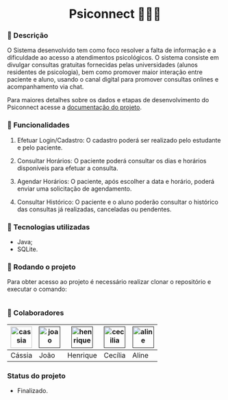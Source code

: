 <h1 align="center">Psiconnect 👩🏻‍⚕️</h1>

### 📑 Descrição

O Sistema desenvolvido tem como foco resolver a falta de informação e a dificuldade ao acesso a atendimentos psicológicos. O sistema consiste em divulgar consultas gratuitas fornecidas pelas universidades (alunos residentes de psicologia), bem como promover maior interação entre paciente e aluno, usando o canal digital para  promover consultas onlines e acompanhamento via chat.

Para maiores detalhes sobre os dados e etapas de desenvolvimento do Psiconnect acesse a [documentação do projeto]([documentacao/Doc-Especificação-A3-2023-2.docx.pdf](https://docs.google.com/document/d/1Pi38Fif05O7VPQQfD11p_X-kaw3DUJkU/edit?usp=sharing&ouid=107358172428642686922&rtpof=true&sd=true)).

### 📌 Funcionalidades

1. Efetuar Login/Cadastro: O cadastro poderá ser realizado pelo estudante e pelo paciente.

2. Consultar Horários: O paciente poderá consultar os dias e horários disponíveis para efetuar a consulta.

3. Agendar Horários: O paciente, após escolher a data e horário, poderá enviar uma solicitação de agendamento.

4. Consultar Histórico: O paciente e o aluno poderão consultar o histórico das consultas já realizadas, canceladas ou pendentes.

### 🔧 Tecnologias utilizadas

- Java;
- SQLite.

### 🚀 Rodando o projeto

Para obter acesso ao projeto é necessário realizar clonar o repositório e executar o comando:

```

```

### 🤝 Colaboradores

|[<img src="https://avatars.githubusercontent.com/u/117492130?v=4" alt="cassia" width="50"/>](https://github.com/CassiaAlthman)|[<img src="https://avatars.githubusercontent.com/u/92767874?v=4" alt="joao" width="50"/>]()|[<img src="https://media.licdn.com/dms/image/D4D03AQFEMpxX0-hmMQ/profile-displayphoto-shrink_800_800/0/1696795844721?e=1707350400&v=beta&t=JNsczBl3S0aZBkex-08Tfg533LkQbFy9gWAhsqIbFMY" alt="henrique" width="50"/>]()|[<img src="https://media.licdn.com/dms/image/C4D03AQFj7L6IejW97A/profile-displayphoto-shrink_200_200/0/1627507353329?e=1707350400&v=beta&t=sii9XKteMlfLUdsym4J_gb61D6eI5TS_q_t0r8_eNoQ" alt="cecilia" width="50"/>]()|[<img src="https://media.licdn.com/dms/image/C4E03AQE0K-nvmjqhoQ/profile-displayphoto-shrink_200_200/0/1636055492734?e=1707350400&v=beta&t=jYxq6zU0bH3O2-mNPAiGHD8A-ue1qpAHGQuUkFS3Hos" alt="aline" width="50"/>]()|
|-|-|-|-|-|
|Cássia|João|Henrique|Cecília|Aline|

### Status do projeto

- Finalizado.
